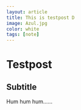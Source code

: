 ```yaml
---
layout: article
title: This is testpost D
image: Azul.jpg
color: white
tags: [note]
---
```


# Testpost

## Subtitle

Hum hum hum......
